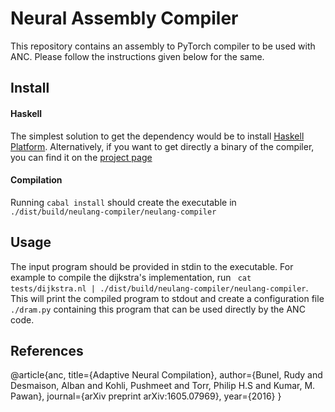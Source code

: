 # Neural Assembly Compiler

This repository contains an assembly to PyTorch compiler to be used with ANC. Please follow the instructions given below for the same.

## Install

#### Haskell

The simplest solution to get the dependency would be to install [Haskell Platform](https://www.haskell.org/platform/).
Alternatively, if you want to get directly a binary of the compiler, you can find it on the [project page](http://www.robots.ox.ac.uk/~rudy/publications/2016-05-21-anc.html)


#### Compilation

Running `cabal install` should create the executable in `./dist/build/neulang-compiler/neulang-compiler`


## Usage

The input program should be provided in stdin to the executable.
For example to compile the dijkstra's implementation, run ` cat tests/dijkstra.nl | ./dist/build/neulang-compiler/neulang-compiler`.
This will print the compiled program to stdout and create a configuration file `./dram.py` containing this program that can be used directly by the ANC code.

## References
@article{anc,
    title={Adaptive Neural Compilation},
    author={Bunel, Rudy and Desmaison, Alban and Kohli, Pushmeet and Torr, Philip H.S and Kumar, M. Pawan},
    journal={arXiv preprint arXiv:1605.07969},
    year={2016}
}
